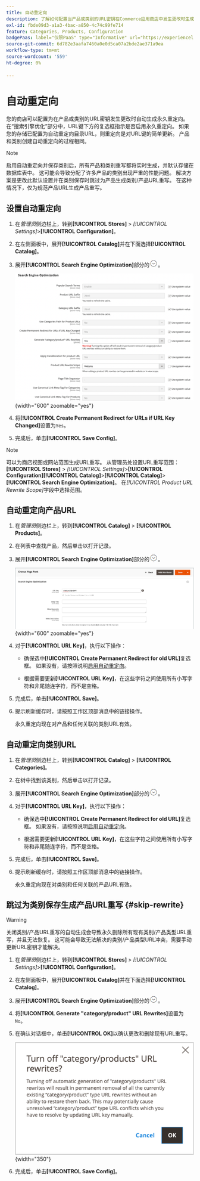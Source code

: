 ```yaml
---
title: 自动重定向
description: 了解如何配置当产品或类别的URL密钥在Commerce应用商店中发生更改时生成的自动重定向。
exl-id: fbde09d3-a1a3-4bac-a850-4c74c99fe714
feature: Categories, Products, Configuration
badgePaas: label="仅限PaaS" type="Informative" url="https://experienceleague.adobe.com/en/docs/commerce/user-guides/product-solutions" tooltip="仅适用于云项目(Adobe管理的PaaS基础架构)和内部部署项目上的Adobe Commerce 。"
source-git-commit: 6d782e3aafa7460a0e0d5ca07a2bde2ae371a9ea
workflow-type: tm+mt
source-wordcount: '559'
ht-degree: 0%

---
```


# 自动重定向

您的商店可以配置为在产品或类别的URL密钥发生更改时自动生成永久重定向。 在“搜索引擎优化”部分中，URL键下方的复选框指示是否启用永久重定向。 如果您的存储已配置为自动重定向目录URL，则重定向是对URL键的简单更新。 产品和类别创建自动重定向的过程相同。

>[!NOTE]
>
>启用自动重定向并保存类别后，所有产品和类别重写都将实时生成，并默认存储在数据库表中。 这可能会导致分配了许多产品的类别出现严重的性能问题。 解决方案是更改此默认设置并在类别保存时跳过为产品生成类别/产品URL重写。 在这种情况下，仅为规范产品URL生成产品重写。

## 设置自动重定向

1. 在&#x200B;_管理员_&#x200B;侧边栏上，转到&#x200B;**[!UICONTROL Stores]** > _[!UICONTROL Settings]_>**[!UICONTROL Configuration]**。

1. 在左侧面板中，展开&#x200B;**[!UICONTROL Catalog]**&#x200B;并在下面选择&#x200B;**[!UICONTROL Catalog]**。

1. 展开&#x200B;**[!UICONTROL Search Engine Optimization]**&#x200B;部分的![扩展选择器](../assets/icon-display-expand.png)。

   ![目录配置 — 搜索引擎优化](../configuration-reference/catalog/assets/catalog-search-engine-optimization.png){width="600" zoomable="yes"}

1. 将&#x200B;**[!UICONTROL Create Permanent Redirect for URLs if URL Key Changed]**&#x200B;设置为`Yes`。

1. 完成后，单击&#x200B;**[!UICONTROL Save Config]**。


>[!NOTE]
>
> 可以为商店视图或网站范围生成URL重写。 从管理员处设置URL重写范围： **[!UICONTROL Stores]** > _[!UICONTROL Settings]_>**[!UICONTROL Configuration]**&#x200B;**[!UICONTROL Catalog]**>**[!UICONTROL Catalog]**>**[!UICONTROL Search Engine Optimization]**。 在&#x200B;_[!UICONTROL Product URL Rewrite Scope]_&#x200B;字段中选择范围。

## 自动重定向产品URL

1. 在&#x200B;_管理员_&#x200B;侧边栏上，转到&#x200B;**[!UICONTROL Catalog]** > **[!UICONTROL Products]**。

1. 在列表中查找产品，然后单击以打开记录。

1. 展开&#x200B;**[!UICONTROL Search Engine Optimization]**&#x200B;部分的![扩展选择器](../assets/icon-display-expand.png)。

   ![产品搜索引擎优化 — 永久重定向](./assets/product-search-engine-optimization-create-permanent-redirect.png){width="600" zoomable="yes"}

1. 对于&#x200B;**[!UICONTROL URL Key]**，执行以下操作：

   - 确保选中&#x200B;**[!UICONTROL Create Permanent Redirect for old URL]**&#x200B;复选框。 如果没有，请按照说明[启用自动重定向](url-rewrite.md#configure-url-rewrites)。

   - 根据需要更新&#x200B;**[!UICONTROL URL Key]**，在这些字符之间使用所有小写字符和非尾随连字符，而不是空格。

1. 完成后，单击&#x200B;**[!UICONTROL Save]**。

1. 提示刷新缓存时，请按照工作区顶部消息中的链接操作。

   永久重定向现在对产品和任何关联的类别URL有效。

## 自动重定向类别URL

1. 在&#x200B;_管理员_&#x200B;侧边栏上，转到&#x200B;**[!UICONTROL Catalog]** > **[!UICONTROL Categories]**。

1. 在树中找到该类别，然后单击以打开记录。

1. 展开&#x200B;**[!UICONTROL Search Engine Optimization]**&#x200B;部分的![扩展选择器](../assets/icon-display-expand.png)。

1. 对于&#x200B;**[!UICONTROL URL Key]**，执行以下操作：

   - 确保选中&#x200B;**[!UICONTROL Create Permanent Redirect for old URL]**&#x200B;复选框。 如果没有，请按照说明[启用自动重定向](url-rewrite.md#configure-url-rewrites)。

   - 根据需要更新&#x200B;**[!UICONTROL URL Key]**，在这些字符之间使用所有小写字符和非尾随连字符，而不是空格。

1. 完成后，单击&#x200B;**[!UICONTROL Save]**。

1. 提示刷新缓存时，请按照工作区顶部消息中的链接操作。

   永久重定向现在对类别和任何关联的产品URL有效。

## 跳过为类别保存生成产品URL重写 {#skip-rewrite}

>[!WARNING]
>
>关闭类别/产品URL重写的自动生成会导致永久删除所有现有类别/产品类型URL重写，并且无法恢复。 这可能会导致无法解决的类别/产品类型URL冲突，需要手动更新URL密钥才能解决。

1. 在&#x200B;_管理员_&#x200B;侧边栏上，转到&#x200B;**[!UICONTROL Stores]** > _[!UICONTROL Settings]_>**[!UICONTROL Configuration]**。

1. 在左侧面板中，展开&#x200B;**[!UICONTROL Catalog]**&#x200B;并在下面选择&#x200B;**[!UICONTROL Catalog]**。

1. 展开&#x200B;**[!UICONTROL Search Engine Optimization]**&#x200B;部分的![扩展选择器](../assets/icon-display-expand.png)。

1. 将&#x200B;**[!UICONTROL Generate "category/product" URL Rewrites]**&#x200B;设置为`No`。

1. 在确认对话框中，单击&#x200B;**[!UICONTROL OK]**&#x200B;以确认更改和删除现有URL重写。

   ![关闭类别/产品URL重写 — 确认](./assets/seo-rewrite-off.png){width="350"}

1. 完成后，单击&#x200B;**[!UICONTROL Save Config]**。
